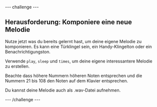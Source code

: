 \--- challenge \---

## Herausforderung: Komponiere eine neue Melodie

Nutze jetzt was du bereits gelernt hast, um deine eigene Melodie zu komponieren. Es kann eine Türklingel sein, ein Handy-Klingelton oder ein Benachrichtigungston.

Verwende `play`, `sleep` und `times`, um deine eigene interessantere Melodie zu erstellen.

Beachte dass höhere Nummern höheren Noten entsprechen und die Nummern 21 bis 108 den Noten auf dem Klavier entsprechen.

Du kannst deine Melodie auch als .wav-Datei aufnehmen.

\--- /challenge \---